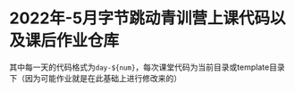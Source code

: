 # 2022年-5月字节跳动青训营上课代码以及课后作业仓库

其中每一天的代码格式为`day-${num}`，每次课堂代码为当前目录或template目录下（因为可能作业就是在此基础上进行修改来的）


